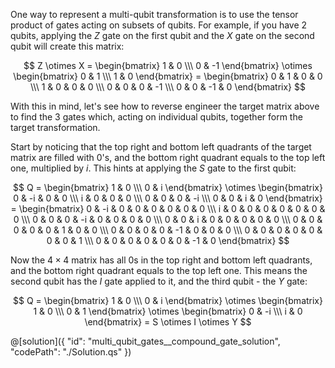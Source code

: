 One way to represent a multi-qubit transformation is to use the tensor product of gates acting on subsets of qubits. For example, if you have 2 qubits, applying the $Z$ gate on the first qubit and the $X$ gate on the second qubit will create this matrix:

$$
Z \otimes X =
\begin{bmatrix} 1 & 0 \\\ 0 & -1 \end{bmatrix} \otimes \begin{bmatrix} 0 & 1 \\\ 1 & 0 \end{bmatrix} =
\begin{bmatrix} 0 & 1 & 0 & 0 \\\ 1 & 0 & 0 & 0 \\\ 0 & 0 & 0 & -1 \\\ 0 & 0 & -1 & 0 \end{bmatrix}
$$

With this in mind, let's see how to reverse engineer the target matrix above to find the 3 gates which, acting on individual qubits, together form the target transformation.

Start by noticing that the top right and bottom left quadrants of the target matrix are filled with $0$'s, and the bottom right quadrant equals to the top left one, multiplied by $i$. This hints at applying the $S$ gate to the first qubit:

$$
Q =
\begin{bmatrix} 1 & 0 \\\ 0 & i \end{bmatrix} \otimes
\begin{bmatrix}
    0 & -i & 0 & 0 \\\ 
    i & 0 & 0 & 0  \\\ 
    0 & 0 & 0 & -i \\\ 
    0 & 0 & i & 0 
\end{bmatrix} =
\begin{bmatrix}
    0 & -i & 0 & 0 & 0 & 0 & 0 & 0 \\\ 
    i & 0 & 0 & 0 & 0 & 0 & 0 & 0 \\\ 
    0 & 0 & 0 & -i & 0 & 0 & 0 & 0 \\\ 
    0 & 0 & i & 0 & 0 & 0 & 0 & 0 \\\ 
    0 & 0 & 0 & 0 & 0 & 1 & 0 & 0 \\\ 
    0 & 0 & 0 & 0 & -1 & 0 & 0 & 0 \\\ 
    0 & 0 & 0 & 0 & 0 & 0 & 0 & 1 \\\ 
    0 & 0 & 0 & 0 & 0 & 0 & -1 & 0
\end{bmatrix}
$$

Now the $4 \times 4$ matrix has all $0$s in the top right and bottom left quadrants, and the bottom right quadrant equals to the top left one. This means the second qubit has the $I$ gate applied to it, and the third qubit - the $Y$ gate:

$$
Q =
\begin{bmatrix} 1 & 0 \\\ 0 & i \end{bmatrix} \otimes \begin{bmatrix} 1 & 0 \\\ 0 & 1 \end{bmatrix} \otimes
\begin{bmatrix} 0 & -i \\\ i & 0 \end{bmatrix} = S \otimes I \otimes Y
$$

@[solution]({
    "id": "multi_qubit_gates__compound_gate_solution",
    "codePath": "./Solution.qs"
})
